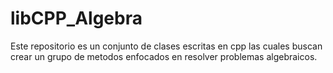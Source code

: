 # libCPP_Algebra
Este repositorio es un conjunto de clases escritas en cpp las cuales buscan crear un grupo de metodos enfocados en resolver problemas algebraicos.
